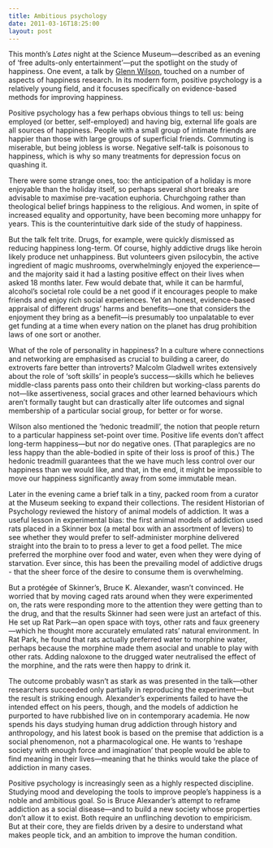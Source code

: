 ```yaml
---
title: Ambitious psychology
date: 2011-03-16T18:25:00
layout: post
---
```


This month’s _Lates_ night at the Science Museum—described as an evening of ‘free adults-only entertainment’—put the spotlight on the study of happiness. One event, a talk by [Glenn Wilson](http://en.wikipedia.org/wiki/Glenn_Wilson_\(psychologist\)), touched on a number of aspects of happiness research. In its modern form, positive psychology is a relatively young field, and it focuses specifically on evidence-based methods for improving happiness.

Positive psychology has a few perhaps obvious things to tell us: being employed (or better, self-employed) and having big, external life goals are all sources of happiness. People with a small group of intimate friends are happier than those with large groups of superficial friends. Commuting is miserable, but being jobless is worse. Negative self-talk is poisonous to happiness, which is why so many treatments for depression focus on quashing it.  

There were some strange ones, too: the anticipation of a holiday is more enjoyable than the holiday itself, so perhaps several short breaks are advisable to maximise pre-vacation euphoria. Churchgoing rather than theological belief brings happiness to the religious. And women, in spite of increased equality and opportunity, have been becoming more unhappy for years. This is the counterintuitive dark side of the study of happiness.  

But the talk felt trite. Drugs, for example, were quickly dismissed as reducing happiness long-term. Of course, highly addictive drugs like heroin likely produce net unhappiness. But volunteers given psilocybin, the active ingredient of magic mushrooms, overwhelmingly enjoyed the experience—and the majority said it had a lasting positive effect on their lives when asked 18 months later. Few would debate that, while it can be harmful, alcohol’s societal role could be a net good if it encourages people to make friends and enjoy rich social experiences. Yet an honest, evidence-based appraisal of different drugs’ harms and benefits—one that considers the enjoyment they bring as a benefit—is presumably too unpalatable to ever get funding at a time when every nation on the planet has drug prohibition laws of one sort or another.  

What of the role of personality in happiness? In a culture where connections and networking are emphasised as crucial to building a career, do extroverts fare better than introverts? Malcolm Gladwell writes extensively about the role of ‘soft skills’ in people’s success—skills which he believes middle-class parents pass onto their children but working-class parents do not—like assertiveness, social graces and other learned behaviours which aren’t formally taught but can drastically alter life outcomes and signal membership of a particular social group, for better or for worse.  

Wilson also mentioned the ‘hedonic treadmill’, the notion that people return to a particular happiness set-point over time. Positive life events don’t affect long-term happiness—but nor do negative ones. (That paraplegics are no less happy than the able-bodied in spite of their loss is proof of this.) The hedonic treadmill guarantees that the we have much less control over our happiness than we would like, and that, in the end, it might be impossible to move our happiness significantly away from some immutable mean.  

Later in the evening came a brief talk in a tiny, packed room from a curator at the Museum seeking to expand their collections. The resident Historian of Psychology reviewed the history of animal models of addiction. It was a useful lesson in experimental bias: the first animal models of addiction used rats placed in a Skinner box (a metal box with an assortment of levers) to see whether they would prefer to self-administer morphine delivered straight into the brain to to press a lever to get a food pellet. The mice preferred the morphine over food and water, even when they were dying of starvation. Ever since, this has been the prevailing model of addictive drugs - that the sheer force of the desire to consume them is overwhelming.  

But a protégée of Skinner’s, Bruce K. Alexander, wasn’t convinced. He worried that by moving caged rats around when they were experimented on, the rats were responding more to the attention they were getting than to the drug, and that the results Skinner had seen were just an artefact of this. He set up Rat Park—an open space with toys, other rats and faux greenery—which he thought more accurately emulated rats’ natural environment. In Rat Park, he found that rats actually preferred water to morphine water, perhaps because the morphine made them asocial and unable to play with other rats. Adding naloxone to the drugged water neutralised the effect of the morphine, and the rats were then happy to drink it.  

The outcome probably wasn’t as stark as was presented in the talk—other researchers succeeded only partially in reproducing the experiment—but the result is striking enough. Alexander’s experiments failed to have the intended effect on his peers, though, and the models of addiction he purported to have rubbished live on in contemporary academia. He now spends his days studying human drug addiction through history and anthropology, and his latest book is based on the premise that addiction is a social phenomenon, not a pharmacological one. He wants to ‘reshape society with enough force and imagination’ that people would be able to find meaning in their lives—meaning that he thinks would take the place of addiction in many cases.  

Positive psychology is increasingly seen as a highly respected discipline. Studying mood and developing the tools to improve people’s happiness is a noble and ambitious goal. So is Bruce Alexander’s attempt to reframe addiction as a social disease—and to build a new society whose properties don’t allow it to exist. Both require an unflinching devotion to empiricism. But at their core, they are fields driven by a desire to understand what makes people tick, and an ambition to improve the human condition.
